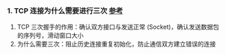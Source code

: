 ### 1. TCP 连接为什么需要进行三次 [参考](https://draveness.me/whys-the-design-tcp-three-way-handshake/)

1. TCP 三次握手的作用：确认双方接口与发送正常 (Socket)，确认发送数据包的序列号，滑动窗口大小
2. 为什么需要三次：阻止历史连接重复初始化，防止通信双方建立错误的连接

